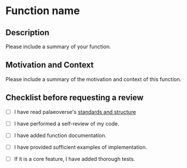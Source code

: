# Function name

## Description

Please include a summary of your function.

## Motivation and Context

Please include a summary of the motivation and context of this function.

## Checklist before requesting a review
- [ ] I have read palaeoverse's [standards and structure](https://htmlpreview.github.io/?https://github.com/palaeoverse-community/palaeoverse/blob/903899abbb45a9c1b3242512692e74c65c320a4f/man/tutorials/structure-and-standards.html) 
- [ ] I have performed a self-review of my code.
- [ ] I have added function documentation.
- [ ] I have provided sufficient examples of implementation.
- [ ] If it is a core feature, I have added thorough tests.

